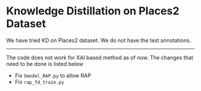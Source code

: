 # Knowledge Distillation on Places2 Dataset
We have tried KD on Places2 dataset. We do not have the test annotations. <hr>
The code does not work for XAI based method as of now. The changes that need to be done is listed below <br>
* Fix `Smodel_RAP.py` to allow RAP
* Fix `rap_fd_train.py` 
